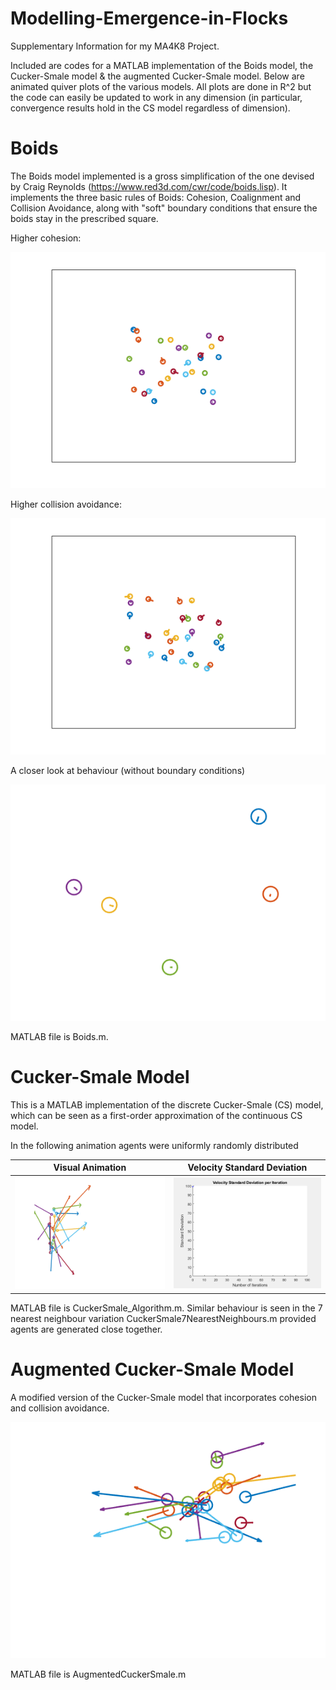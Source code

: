 # Modelling-Emergence-in-Flocks
Supplementary Information for my MA4K8 Project.

Included are codes for a MATLAB implementation of the Boids model, the Cucker-Smale model & the augmented Cucker-Smale model. Below are animated quiver plots of the various models. All plots are done in R^2 but the code can easily be updated to work in any dimension (in particular, convergence results hold in the CS model regardless of dimension).

# Boids

The Boids model implemented is a gross simplification of the one devised by Craig Reynolds (https://www.red3d.com/cwr/code/boids.lisp). It implements the three basic rules of Boids: Cohesion, Coalignment and Collision Avoidance, along with "soft" boundary conditions that ensure the boids stay in the prescribed square.

Higher cohesion:

<p align="center">
<img src="Images/Boids.gif">
</p>

Higher collision avoidance:

<p align="center">
<img src="Images/BoidsStrongAvoidance.gif">
</p>

A closer look at behaviour (without boundary conditions)
<p align="center">
<img src="Images/BoidsZoom.gif">
</p>

MATLAB file is Boids.m.

# Cucker-Smale Model

This is a MATLAB implementation of the discrete Cucker-Smale (CS) model, which can be seen as a first-order approximation of the continuous CS model.

In the following animation agents were uniformly randomly distributed

Visual Animation             |  Velocity Standard Deviation
:-------------------------:|:-------------------------:
![](Images/CSAnimated.gif)  |  ![](Images/CSAnimatedGraph.gif)

MATLAB file is CuckerSmale_Algorithm.m. Similar behaviour is seen in the 7 nearest neighbour variation CuckerSmale7NearestNeighbours.m provided agents are generated close together.

# Augmented Cucker-Smale Model

A modified version of the Cucker-Smale model that incorporates cohesion and collision avoidance.

<p align="center">
<img src="Images/CSAnimatedAugmented1reduced.gif">
</p>

MATLAB file is AugmentedCuckerSmale.m
